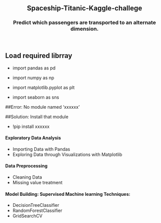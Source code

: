 <p align="center">
  
  <h2 align="center">Spaceship-Titanic-Kaggle-challege</h2>
  <h3 align="center">Predict which passengers are transported to an alternate dimension.</h3>
  
</p>

<br>



## Load required librray

*   import pandas as pd


*   import numpy as np


*   import matplotlib.pyplot as plt


*   import seaborn as sns


##Error: No module named ‘xxxxxx’

##Solution: Install that module

*   !pip install xxxxxx


#### Exploratory Data Analysis
*   Importing Data with Pandas
*   Exploring Data through Visualizations with Matplotlib

#### Data Preprocessing
*   Cleaning Data
*   Missing value treatment

#### Model Building: Supervised Machine learning Techniques:
*   DecisionTreeClassifier
*   RandomForestClassifier
*   GridSearchCV
